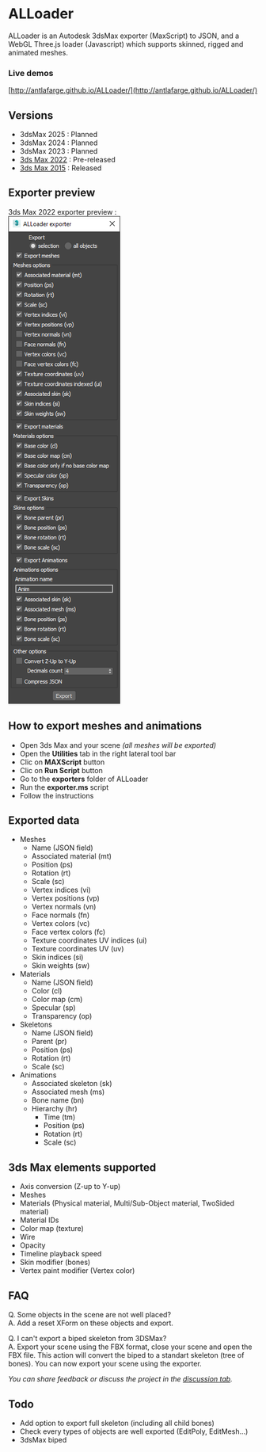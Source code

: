 # ALLoader  
ALLoader is an Autodesk 3dsMax exporter (MaxScript) to JSON, and a WebGL Three.js loader (Javascript) which supports skinned, rigged and animated meshes.

### Live demos
[http://antlafarge.github.io/ALLoader/](http://antlafarge.github.io/ALLoader/)

## Versions
- 3dsMax 2025 : Planned
- 3dsMax 2024 : Planned
- 3dsMax 2023 : Planned
- [3ds Max 2022](https://github.com/antlafarge/ALLoader/releases/tag/3dsmax2022) : Pre-released 
- [3ds Max 2015](https://github.com/antlafarge/ALLoader/releases/tag/3dsmax2015) : Released 

## Exporter preview
3ds Max 2022 exporter preview :  
![image](exporter-preview.png)

## How to export meshes and animations
- Open 3ds Max and your scene *(all meshes will be exported)*
- Open the **Utilities** tab in the right lateral tool bar
- Clic on **MAXScript** button
- Clic on **Run Script** button
- Go to the **exporters** folder of ALLoader
- Run the **exporter.ms** script
- Follow the instructions

## Exported data
- Meshes
    - Name (JSON field)
    - Associated material (mt)
    - Position (ps)
    - Rotation (rt)
    - Scale (sc)
    - Vertex indices (vi)
    - Vertex positions (vp)
    - Vertex normals (vn)
    - Face normals (fn)
    - Vertex colors (vc)
    - Face vertex colors (fc)
    - Texture coordinates UV indices (ui)
    - Texture coordinates UV (uv)
    - Skin indices (si)
    - Skin weights (sw)
- Materials
    - Name (JSON field)
    - Color (cl)
    - Color map (cm)
    - Specular (sp)
    - Transparency (op)
- Skeletons
    - Name (JSON field)
    - Parent (pr)
    - Position (ps)
    - Rotation (rt)
    - Scale (sc)
- Animations
    - Associated skeleton (sk)
    - Associated mesh (ms)
    - Bone name (bn)
    - Hierarchy (hr)
        - Time (tm)
        - Position (ps)
        - Rotation (rt)
        - Scale (sc)

## 3ds Max elements supported
- Axis conversion (Z-up to Y-up)
- Meshes
- Materials (Physical material, Multi/Sub-Object material, TwoSided material)
- Material IDs
- Color map (texture)
- Wire
- Opacity
- Timeline playback speed
- Skin modifier (bones)
- Vertex paint modifier (Vertex color)

## FAQ
Q. Some objects in the scene are not well placed?  
A. Add a reset XForm on these objects and export.  

Q. I can't export a biped skeleton from 3DSMax?  
A. Export your scene using the FBX format, close your scene and open the FBX file. This action will convert the biped to a standart skeleton (tree of bones). You can now export your scene using the exporter.  

_You can share feedback or discuss the project in the [discussion tab](https://github.com/antlafarge/ALLoader/discussions)._  

## Todo
- Add option to export full skeleton (including all child bones)
- Check every types of objects are well exported (EditPoly, EditMesh...)
- 3dsMax biped
